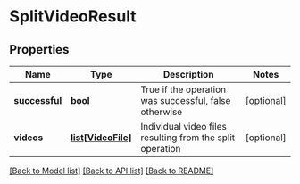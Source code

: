 # SplitVideoResult

## Properties
Name | Type | Description | Notes
------------ | ------------- | ------------- | -------------
**successful** | **bool** | True if the operation was successful, false otherwise | [optional] 
**videos** | [**list[VideoFile]**](VideoFile.md) | Individual video files resulting from the split operation | [optional] 

[[Back to Model list]](../README.md#documentation-for-models) [[Back to API list]](../README.md#documentation-for-api-endpoints) [[Back to README]](../README.md)


